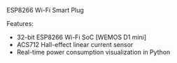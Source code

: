 ESP8266 Wi-Fi Smart Plug


Features:

 - 32-bit ESP8266 Wi-Fi SoC [WEMOS D1 mini]
 - ACS712 Hall-effect linear current sensor
 - Real-time power consumption visualization in Python
